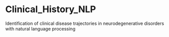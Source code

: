 # Clinical_History_NLP
Identification of clinical disease trajectories in neurodegenerative disorders with natural language processing
